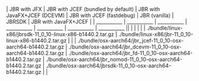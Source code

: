 | JBR with JFX | JBR with JCEF (bundled by default) | JBR with JavaFX+JCEF (DCEVM) | JBR with JCEF (fastdebug) | JBR (vanilla) | JBRSDK | JBR with JavaFX+JCEF | 
| ___________ | ___________ | ___________ | ___________ | ___________ | ___________ | ___________ ||  |  |  |  |  | ./bundle/linux-x86/jbrsdk-11_0_10-linux-x86-b1440.2.tar.gz | ./bundle/linux-x86/jbr-11_0_10-linux-x86-b1440.2.tar.gz | 
|  | ./bundle/osx-aarch64/jbr_jcef-11_0_10-osx-aarch64-b1440.2.tar.gz | ./bundle/osx-aarch64/jbr_dcevm-11_0_10-osx-aarch64-b1440.2.tar.gz | ./bundle/osx-aarch64/jbr_fd-11_0_10-osx-aarch64-b1440.2.tar.gz | ./bundle/osx-aarch64/jbr_nomod-11_0_10-osx-aarch64-b1440.2.tar.gz | ./bundle/osx-aarch64/jbrsdk-11_0_10-osx-aarch64-b1440.2.tar.gz |  | 
